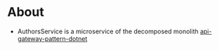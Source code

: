 # About
- AuthorsService is a microservice of the decomposed monolith [api-gateway-pattern-dotnet](https://github.com/Sara-Jade/api-gatway-pattern-dotnet)